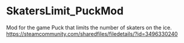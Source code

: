 # SkatersLimit_PuckMod
Mod for the game Puck that limits the number of skaters on the ice.
https://steamcommunity.com/sharedfiles/filedetails/?id=3496330240
